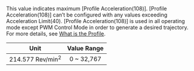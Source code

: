 This value indicates maximum [Profile Acceleration(108)]. [Profile Acceleration(108)] can’t be configured with any values exceeding Acceleration Limit(40). [Profile Acceleration(108)] is used in all operating mode except PWM Control Mode in order to generate a desired trajectory. For more details, see [What is the Profile](#what-is-the-profile).

|Unit|Value Range|
| :---: | :---: |
|214.577 Rev/min<sup>2</sup>|0 ~ 32,767|
